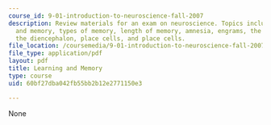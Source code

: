 ```yaml
---
course_id: 9-01-introduction-to-neuroscience-fall-2007
description: Review materials for an exam on neuroscience. Topics include learning
  and memory, types of memory, length of memory, amnesia, engrams, the temporal lobe,
  the diencephalon, place cells, and place cells.
file_location: /coursemedia/9-01-introduction-to-neuroscience-fall-2007/60bf27dba042fb55bb2b12e2771150e3_finalrev_memory.pdf
file_type: application/pdf
layout: pdf
title: Learning and Memory
type: course
uid: 60bf27dba042fb55bb2b12e2771150e3

---
```

None